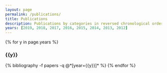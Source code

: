 ```yaml
---
layout: page
permalink: /publications/
title: Publications
description: Publications by categories in reversed chronological order. 
years: [2019, 2018, 2017, 2016, 2015, 2014, 2013, 2012]
---
```


{% for y in page.years %}
  <h3 class="year">{{y}}</h3>
  {% bibliography -f papers -q @*[year={{y}}]* %}
{% endfor %}
